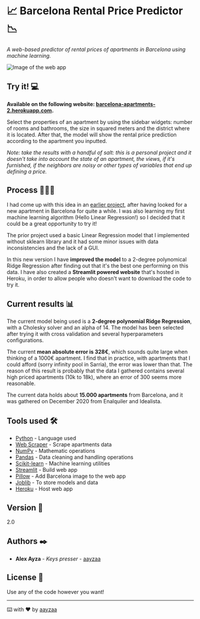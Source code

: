 # 📈 Barcelona Rental Price Predictor 📉

_A web-based predictor of rental prices of apartments in Barcelona using machine learning._

![Image of the web app](https://github.com/aayzaa/barcelona-apartments-2/blob/master/data/images/brpp.png?raw=true)

## Try it! 💻

**Available on the following website: [barcelona-apartments-2.herokuapp.com](http://barcelona-rental-prices.herokuapp.com/).**

Select the properties of an apartment by using the sidebar widgets: number of rooms and bathrooms, the size in squared meters and the district where it is located.
After that, the model will show the rental price prediction according to the apartment you inputted.

_Note: take the results with a handful of salt: this is a personal project and it doesn't take into account the state of an apartment, the views, if it's furnished, if the neighbors are noisy or other types of variables that end up defining a price._

## Process 👩🏽‍💻

I had come up with this idea in an [earlier project](https://github.com/aayzaa/barcelona_rental_prices_no_sklearn), after having looked for a new apartment in Barcelona for quite a while. I was also learning my first machine learning algorithm (Hello Linear Regression!) so I decided that it could be a great opportunity to try it!

The prior project used a basic Linear Regression model that I implemented without sklearn library and it had some minor issues with data inconsistencies and the lack of a GUI.

In this new version I have **improved the model** to a 2-degree polynomical Ridge Regression after finding out that it's the best one performing on this data. I have also created a **Streamlit powered website** that's hosted in Heroku, in order to allow people who doesn't want to download the code to try it.

## Current results 📊

The current model being used is a **2-degree polynomial Ridge Regression**, with a Cholesky solver and an alpha of 14. The model has been selected after trying it with cross validation and several hyperparameters configurations.

The current **mean absolute error is 328€**, which sounds quite large when thinking of a 1000€ apartment. I find that in practice, with apartments that I could afford (sorry infinity pool in Sarria), the error was lower than that. The reason of this result is probably that the data I gathered contains several high priced apartments (10k to 18k), where an error of 300 seems more reasonable.

The current data holds about **15.000 apartments** from Barcelona, and it was gathered on December 2020 from Enalquiler and Idealista.

## Tools used 🛠️

* [Python](https://www.python.org/) - Language used
* [Web Scraper](https://webscraper.io/) - Scrape apartments data
* [NumPy](https://numpy.org/) - Mathematic operations
* [Pandas](https://pandas.pydata.org/pandas-docs/stable/index.html) - Data cleaning and handling operations
* [Scikit-learn](https://scikit-learn.org/stable/) - Machine learning utilities
* [Streamlit](https://streamlit.io/) - Build web app
* [Pillow](https://pypi.org/project/Pillow/) - Add Barcelona image to the web app
* [Joblib](https://joblib.readthedocs.io/en/latest/) - To store models and data
* [Heroku](https://dashboard.heroku.com/) - Host web app

## Version 📌

2.0

## Authors ✒️

* **Alex Ayza** - *Keys presser* - [aayzaa](https://github.com/aayzaa)

## License 📄

Use any of the code however you want!

---
⌨️ with ❤️ by [aayzaa](https://github.com/aayzaa)
